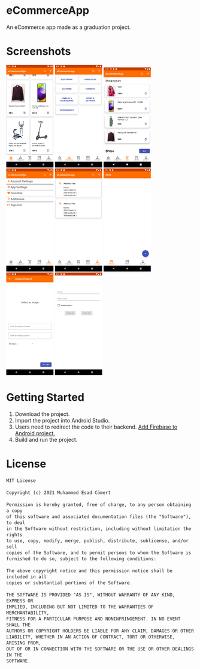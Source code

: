 # eCommerceApp

An eCommerce app made as a graduation project.

# Screenshots

<img src="images/Home.png" width="25%" height="25%"/> <img src="images/Categories.png" width="25%" height="25%"/> <img src="images/Cart.png" width="25%" height="25%"/> <img src="images/Account.png" width="25%" height="25%"/>
<img src="images/Addresses.png" width="25%" height="25%"/> <img src="images/Store.png" width="25%" height="25%"/> <img src="images/Upload Product.png" width="25%" height="25%"/> <img src="images/Login Screen.png" width="25%" height="25%"/>

# Getting Started

1. Download the project.
2. Import the project into Android Studio.
3. Users need to redirect the code to their backend. [Add Firebase to Android project.](https://firebase.google.com/docs/android/setup)
4. Build and run the project.

# License

```
MIT License

Copyright (c) 2021 Muhammed Esad Cömert

Permission is hereby granted, free of charge, to any person obtaining a copy
of this software and associated documentation files (the "Software"), to deal
in the Software without restriction, including without limitation the rights
to use, copy, modify, merge, publish, distribute, sublicense, and/or sell
copies of the Software, and to permit persons to whom the Software is
furnished to do so, subject to the following conditions:

The above copyright notice and this permission notice shall be included in all
copies or substantial portions of the Software.

THE SOFTWARE IS PROVIDED "AS IS", WITHOUT WARRANTY OF ANY KIND, EXPRESS OR
IMPLIED, INCLUDING BUT NOT LIMITED TO THE WARRANTIES OF MERCHANTABILITY,
FITNESS FOR A PARTICULAR PURPOSE AND NONINFRINGEMENT. IN NO EVENT SHALL THE
AUTHORS OR COPYRIGHT HOLDERS BE LIABLE FOR ANY CLAIM, DAMAGES OR OTHER
LIABILITY, WHETHER IN AN ACTION OF CONTRACT, TORT OR OTHERWISE, ARISING FROM,
OUT OF OR IN CONNECTION WITH THE SOFTWARE OR THE USE OR OTHER DEALINGS IN THE
SOFTWARE.
```